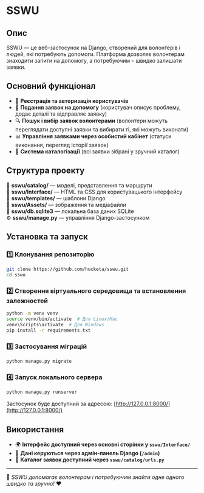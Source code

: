 # SSWU

## Опис
SSWU — це веб-застосунок на Django, створений для волонтерів і людей, які потребують допомоги. 
Платформа дозволяє волонтерам знаходити запити на допомогу, а потребуючим – швидко залишати заявки.

## Основний функціонал
- 📌 **Реєстрація та авторизація користувачів**
- 📝 **Подання заявок на допомогу** (користувач описує проблему, додає деталі та відправляє заявку)
- 🔍 **Пошук і вибір заявок волонтерами** (волонтери можуть переглядати доступні заявки та вибирати ті, які можуть виконати)
- 📊 **Управління заявками через особистий кабінет** (статуси виконання, перегляд історії заявок)
- 📂 **Система каталогізації** (всі заявки зібрані у зручний каталог)

## Структура проекту
📁 **sswu/catalog/** — моделі, представлення та маршрути  
📁 **sswu/Interface/** — HTML та CSS для користувацького інтерфейсу  
📁 **sswu/templates/** — шаблони Django  
📁 **sswu/Assets/** — зображення та медіафайли  
📄 **sswu/db.sqlite3** — локальна база даних SQLite  
⚙️ **sswu/manage.py** — управління Django-застосунком  

## Установка та запуск

### 1️⃣ Клонування репозиторію
```bash
git clone https://github.com/hucketa/sswu.git
cd sswu
```

### 2️⃣ Створення віртуального середовища та встановлення залежностей
```bash
python -m venv venv
source venv/bin/activate  # Для Linux/Mac
venv\Scripts\activate  # Для Windows
pip install -r requirements.txt
```

### 3️⃣ Застосування міграцій
```bash
python manage.py migrate
```

### 4️⃣ Запуск локального сервера
```bash
python manage.py runserver
```
Застосунок буде доступний за адресою: [http://127.0.0.1:8000/](http://127.0.0.1:8000/)

## Використання
- 🌍 **Інтерфейс доступний через основні сторінки у `sswu/Interface/`**
- 🔑 **Дані керуються через адмін-панель Django (`/admin`)**
- 📑 **Каталог заявок доступний через `sswu/catalog/urls.py`**

---
🚀 *SSWU допомагає волонтерам і потребуючим знайти одне одного швидко та зручно!* ❤️
